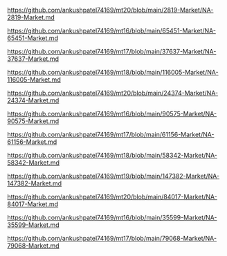 <p><a href="https://github.com/ankushpatel74169/mt20/blob/main/2819-Market/NA-2819-Market.md">https://github.com/ankushpatel74169/mt20/blob/main/2819-Market/NA-2819-Market.md</a></p><p><a href="https://github.com/ankushpatel74169/mt16/blob/main/65451-Market/NA-65451-Market.md">https://github.com/ankushpatel74169/mt16/blob/main/65451-Market/NA-65451-Market.md</a></p><p><a href="https://github.com/ankushpatel74169/mt17/blob/main/37637-Market/NA-37637-Market.md">https://github.com/ankushpatel74169/mt17/blob/main/37637-Market/NA-37637-Market.md</a></p><p><a href="https://github.com/ankushpatel74169/mt18/blob/main/116005-Market/NA-116005-Market.md">https://github.com/ankushpatel74169/mt18/blob/main/116005-Market/NA-116005-Market.md</a></p><p><a href="https://github.com/ankushpatel74169/mt20/blob/main/24374-Market/NA-24374-Market.md">https://github.com/ankushpatel74169/mt20/blob/main/24374-Market/NA-24374-Market.md</a></p><p><a href="https://github.com/ankushpatel74169/mt16/blob/main/90575-Market/NA-90575-Market.md">https://github.com/ankushpatel74169/mt16/blob/main/90575-Market/NA-90575-Market.md</a></p><p><a href="https://github.com/ankushpatel74169/mt17/blob/main/61156-Market/NA-61156-Market.md">https://github.com/ankushpatel74169/mt17/blob/main/61156-Market/NA-61156-Market.md</a></p><p><a href="https://github.com/ankushpatel74169/mt18/blob/main/58342-Market/NA-58342-Market.md">https://github.com/ankushpatel74169/mt18/blob/main/58342-Market/NA-58342-Market.md</a></p><p><a href="https://github.com/ankushpatel74169/mt19/blob/main/147382-Market/NA-147382-Market.md">https://github.com/ankushpatel74169/mt19/blob/main/147382-Market/NA-147382-Market.md</a></p><p><a href="https://github.com/ankushpatel74169/mt20/blob/main/84017-Market/NA-84017-Market.md">https://github.com/ankushpatel74169/mt20/blob/main/84017-Market/NA-84017-Market.md</a></p><p><a href="https://github.com/ankushpatel74169/mt16/blob/main/35599-Market/NA-35599-Market.md">https://github.com/ankushpatel74169/mt16/blob/main/35599-Market/NA-35599-Market.md</a></p><p><a href="https://github.com/ankushpatel74169/mt17/blob/main/79068-Market/NA-79068-Market.md">https://github.com/ankushpatel74169/mt17/blob/main/79068-Market/NA-79068-Market.md</a></p>
